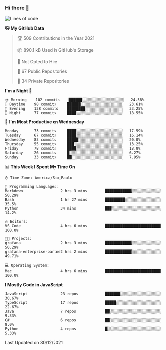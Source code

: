 ### Hi there 👋

<!--
**guicaulada/guicaulada** is a ✨ _special_ ✨ repository because its `README.md` (this file) appears on your GitHub profile.

Here are some ideas to get you started:

- 🔭 I’m currently working on ...
- 🌱 I’m currently learning ...
- 👯 I’m looking to collaborate on ...
- 🤔 I’m looking for help with ...
- 💬 Ask me about ...
- 📫 How to reach me: ...
- 😄 Pronouns: ...
- ⚡ Fun fact: ...
-->

<!--START_SECTION:waka-->
![Lines of code](https://img.shields.io/badge/From%20Hello%20World%20I%27ve%20Written-3%20Million%20lines%20of%20code-blue)

**🐱 My GitHub Data** 

> 🏆 509 Contributions in the Year 2021
 > 
> 📦 890.1 kB Used in GitHub's Storage 
 > 
> 🚫 Not Opted to Hire
 > 
> 📜 67 Public Repositories 
 > 
> 🔑 34 Private Repositories  
 > 
**I'm a Night 🦉** 

```text
🌞 Morning    102 commits    ██████░░░░░░░░░░░░░░░░░░░   24.58% 
🌆 Daytime    98 commits     ██████░░░░░░░░░░░░░░░░░░░   23.61% 
🌃 Evening    138 commits    ████████░░░░░░░░░░░░░░░░░   33.25% 
🌙 Night      77 commits     ████░░░░░░░░░░░░░░░░░░░░░   18.55%

```
📅 **I'm Most Productive on Wednesday** 

```text
Monday       73 commits     ████░░░░░░░░░░░░░░░░░░░░░   17.59% 
Tuesday      67 commits     ████░░░░░░░░░░░░░░░░░░░░░   16.14% 
Wednesday    83 commits     █████░░░░░░░░░░░░░░░░░░░░   20.0% 
Thursday     55 commits     ███░░░░░░░░░░░░░░░░░░░░░░   13.25% 
Friday       78 commits     ████░░░░░░░░░░░░░░░░░░░░░   18.8% 
Saturday     26 commits     █░░░░░░░░░░░░░░░░░░░░░░░░   6.27% 
Sunday       33 commits     ██░░░░░░░░░░░░░░░░░░░░░░░   7.95%

```


📊 **This Week I Spent My Time On** 

```text
⌚︎ Time Zone: America/Sao_Paulo

💬 Programming Languages: 
Markdown                 2 hrs 3 mins        ████████████░░░░░░░░░░░░░   50.29% 
Bash                     1 hr 27 mins        █████████░░░░░░░░░░░░░░░░   35.5% 
Python                   34 mins             ███░░░░░░░░░░░░░░░░░░░░░░   14.2%

🔥 Editors: 
VS Code                  4 hrs 6 mins        █████████████████████████   100.0%

🐱‍💻 Projects: 
grafana                  2 hrs 3 mins        ████████████░░░░░░░░░░░░░   50.29% 
grafana-enterprise-partne2 hrs 2 mins        ████████████░░░░░░░░░░░░░   49.71%

💻 Operating System: 
Mac                      4 hrs 6 mins        █████████████████████████   100.0%

```

**I Mostly Code in JavaScript** 

```text
JavaScript               23 repos            ███████░░░░░░░░░░░░░░░░░░   30.67% 
TypeScript               17 repos            █████░░░░░░░░░░░░░░░░░░░░   22.67% 
Java                     7 repos             ██░░░░░░░░░░░░░░░░░░░░░░░   9.33% 
C#                       6 repos             ██░░░░░░░░░░░░░░░░░░░░░░░   8.0% 
Python                   4 repos             █░░░░░░░░░░░░░░░░░░░░░░░░   5.33%

```



 Last Updated on 30/12/2021
<!--END_SECTION:waka-->
